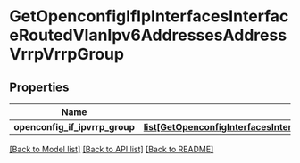 # GetOpenconfigIfIpInterfacesInterfaceRoutedVlanIpv6AddressesAddressVrrpVrrpGroup

## Properties
Name | Type | Description | Notes
------------ | ------------- | ------------- | -------------
**openconfig_if_ipvrrp_group** | [**list[GetOpenconfigInterfacesInterfacesOpenconfiginterfacesinterfacesSubinterfacesOpenconfigifipipv6AddressesVrrpVrrpgroup]**](GetOpenconfigInterfacesInterfacesOpenconfiginterfacesinterfacesSubinterfacesOpenconfigifipipv6AddressesVrrpVrrpgroup.md) |  | [optional] 

[[Back to Model list]](../README.md#documentation-for-models) [[Back to API list]](../README.md#documentation-for-api-endpoints) [[Back to README]](../README.md)


